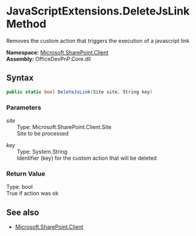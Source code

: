# JavaScriptExtensions.DeleteJsLink Method  
Removes the custom action that triggers the execution of a javascript link  

**Namespace:** [Microsoft.SharePoint.Client](Microsoft.SharePoint.Client.md)  
**Assembly:** OfficeDevPnP.Core.dll  
## Syntax
```C#
public static bool DeleteJsLink(Site site, String key)
```
### Parameters
*site*  
&emsp;&emsp;Type: Microsoft.SharePoint.Client.Site  
&emsp;&emsp;Site to be processed  

*key*  
&emsp;&emsp;Type: System.String  
&emsp;&emsp;Identifier (key) for the custom action that will be deleted  

### Return Value
Type: bool  
True if action was ok

## See also
- [Microsoft.SharePoint.Client](Microsoft.SharePoint.Client.md)
